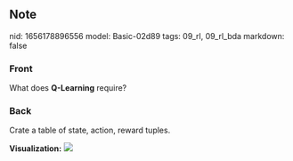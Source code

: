 ## Note
nid: 1656178896556
model: Basic-02d89
tags: 09_rl, 09_rl_bda
markdown: false

### Front
What does <b>Q-Learning</b> require?

### Back
Crate a table of state, action, reward tuples.

<b>Visualization:</b>
<img src="Screenshot-2019-04-16-at-5.46.01-PM.png">
